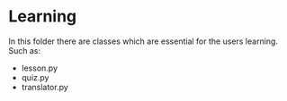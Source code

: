 # Learning

In this folder there are classes which are essential for the users learning. Such as:

- lesson.py
- quiz.py
- translator.py